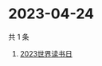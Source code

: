 # 2023-04-24

共 1 条

<!-- BEGIN -->
<!-- 最后更新时间 Mon Apr 24 2023 02:09:57 GMT+0800 (China Standard Time) -->

1. [2023世界读书日](https://www.zhihu.com/search?q=2023世界读书日)

<!-- END -->
